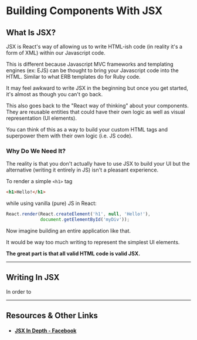 # Building Components With JSX


## What Is JSX?

JSX is React's way of allowing us to write HTML-ish code (in reality it's a form of XML) within our Javascript code. 

This is different because Javascript MVC frameworks and templating engines (ex: EJS) can be thought to bring your Javascript code into the HTML. Similar to what ERB templates do for Ruby code.

It may feel awkward to write JSX in the beginning but once you get started, it's almost as though you can't go back.

This also goes back to the "React way of thinking" about your components. They are reusable entities that could have their own logic as well as visual representation (UI elements).

You can think of this as a way to build your custom HTML tags and superpower them with their own logic (i.e. JS code).


### Why Do We Need It?

The reality is that you don't actually have to use JSX to build your UI but the alternative (writing it entirely in JS) isn't a pleasant experience. 

To render a simple `<h1>` tag

```html
<h1>Hello!</h1>
```

while using vanilla (pure) JS in React:


```javascript
React.render(React.createElement('h1', null, 'Hello!'),
             document.getElementById('myDiv'));
```

Now imagine building an entire application like that. 

It would be way too much writing to represent the simplest UI elements.

**The great part is that all valid HTML code is valid JSX.**

----


## Writing In JSX

In order to 


----

## Resources & Other Links

- #### [JSX In Depth - Facebook](https://facebook.github.io/react/docs/jsx-in-depth.html)



